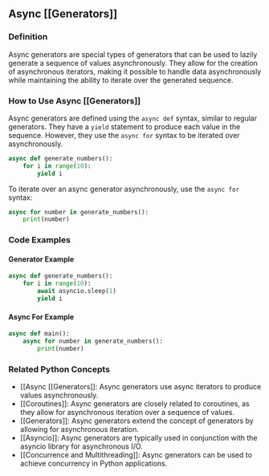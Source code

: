 ## Async [[Generators]]

### Definition

Async generators are special types of generators that can be used to lazily generate a sequence of values asynchronously. They allow for the creation of asynchronous iterators, making it possible to handle data asynchronously while maintaining the ability to iterate over the generated sequence.

### How to Use Async [[Generators]]

Async generators are defined using the `async def` syntax, similar to regular generators. They have a `yield` statement to produce each value in the sequence. However, they use the `async for` syntax to be iterated over asynchronously.

```python
async def generate_numbers():
    for i in range(10):
        yield i
```

To iterate over an async generator asynchronously, use the `async for` syntax:

```python
async for number in generate_numbers():
    print(number)
```

### Code Examples

#### Generator Example

```python
async def generate_numbers():
    for i in range(10):
        await asyncio.sleep(1)
        yield i
```

#### Async For Example

```python
async def main():
    async for number in generate_numbers():
        print(number)
```

### Related Python Concepts

- [[Async [[Generators]]: Async generators use async iterators to produce values asynchronously.
- [[Coroutines]]: Async generators are closely related to coroutines, as they allow for asynchronous iteration over a sequence of values.
- [[Generators]]: Async generators extend the concept of generators by allowing for asynchronous iteration.
- [[Asyncio]]: Async generators are typically used in conjunction with the asyncio library for asynchronous I/O.
- [[Concurrence and Multithreading]]: Async generators can be used to achieve concurrency in Python applications.